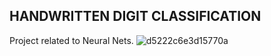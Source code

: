 ## HANDWRITTEN DIGIT CLASSIFICATION
Project related to Neural Nets.
![d5222c6e3d15770a](https://user-images.githubusercontent.com/46288072/56096223-7ebd4180-5eb3-11e9-917e-4f8369dccf2d.png)
